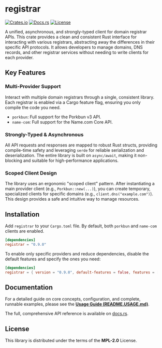 # registrar

[![Crates.io](https://img.shields.io/crates/v/registrar.svg)](https://crates.io/crates/registrar)
[![Docs.rs](https://docs.rs/registrar/badge.svg)](https://docs.rs/registrar)
[![License](https://img.shields.io/crates/l/registrar.svg)](https://github.com/excsn/registrar/blob/main/LICENSE)

A unified, asynchronous, and strongly-typed client for domain registrar APIs. This crate provides a clean and consistent Rust interface for interacting with various registrars, abstracting away the differences in their specific API protocols. It allows developers to manage domains, DNS records, and other registrar services without needing to write clients for each provider.

## Key Features

### Multi-Provider Support
Interact with multiple domain registrars through a single, consistent library. Each registrar is enabled via a Cargo feature flag, ensuring you only compile the code you need.
- `porkbun`: Full support for the Porkbun v3 API.
- `name-com`: Full support for the Name.com Core API.

### Strongly-Typed & Asynchronous
All API requests and responses are mapped to robust Rust structs, providing compile-time safety and leveraging `serde` for reliable serialization and deserialization. The entire library is built on `async/await`, making it non-blocking and suitable for high-performance applications.

### Scoped Client Design
The library uses an ergonomic "scoped client" pattern. After instantiating a main provider client (e.g., `Porkbun::new(...)`), you can create temporary, specialized clients for specific domains (e.g., `client.dns("example.com")`). This design provides a safe and intuitive way to manage resources.

## Installation

Add `registrar` to your `Cargo.toml` file. By default, both `porkbun` and `name-com` clients are enabled.

```toml
[dependencies]
registrar = "0.9.0"
```

To enable only specific providers and reduce dependencies, disable the default features and specify the ones you need:

```toml
[dependencies]
registrar = { version = "0.9.0", default-features = false, features = ["porkbun"] }
```

## Documentation

For a detailed guide on core concepts, configuration, and complete, runnable examples, please see the **[Usage Guide (README.USAGE.md)](README.USAGE.md)**.

The full, comprehensive API reference is available on [docs.rs](https://docs.rs/registrar).

## License

This library is distributed under the terms of the **MPL-2.0** License.